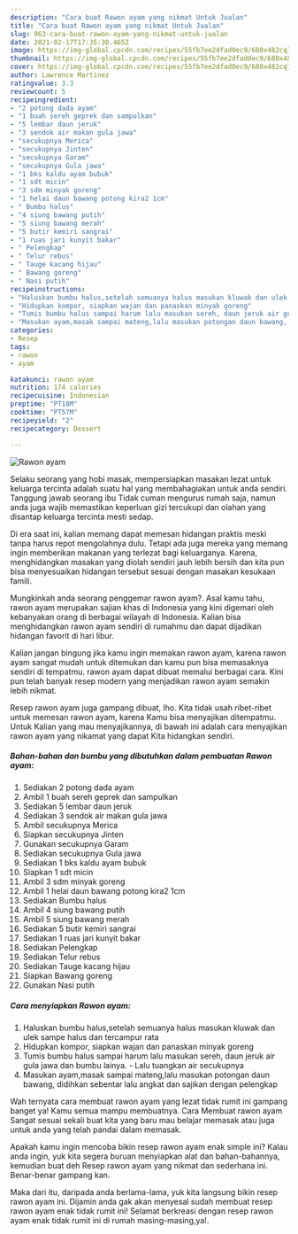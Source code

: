 ```yaml
---
description: "Cara buat Rawon ayam yang nikmat Untuk Jualan"
title: "Cara buat Rawon ayam yang nikmat Untuk Jualan"
slug: 963-cara-buat-rawon-ayam-yang-nikmat-untuk-jualan
date: 2021-02-17T17:35:30.465Z
image: https://img-global.cpcdn.com/recipes/55fb7ee2dfad0ec9/680x482cq70/rawon-ayam-foto-resep-utama.jpg
thumbnail: https://img-global.cpcdn.com/recipes/55fb7ee2dfad0ec9/680x482cq70/rawon-ayam-foto-resep-utama.jpg
cover: https://img-global.cpcdn.com/recipes/55fb7ee2dfad0ec9/680x482cq70/rawon-ayam-foto-resep-utama.jpg
author: Lawrence Martinez
ratingvalue: 3.3
reviewcount: 5
recipeingredient:
- "2 potong dada ayam"
- "1 buah sereh geprek dan sampulkan"
- "5 lembar daun jeruk"
- "3 sendok air makan gula jawa"
- "secukupnya Merica"
- "secukupnya Jinten"
- "secukupnya Garam"
- "secukupnya Gula jawa"
- "1 bks kaldu ayam bubuk"
- "1 sdt micin"
- "3 sdm minyak goreng"
- "1 helai daun bawang potong kira2 1cm"
- " Bumbu halus"
- "4 siung bawang putih"
- "5 siung bawang merah"
- "5 butir kemiri sangrai"
- "1 ruas jari kunyit bakar"
- " Pelengkap"
- " Telur rebus"
- " Tauge kacang hijau"
- " Bawang goreng"
- " Nasi putih"
recipeinstructions:
- "Haluskan bumbu halus,setelah semuanya halus masukan kluwak dan ulek sampe halus dan tercampur rata"
- "Hidupkan kompor, siapkan wajan dan panaskan minyak goreng"
- "Tumis bumbu halus sampai harum lalu masukan sereh, daun jeruk air gula jawa dan bumbu lainya. Lalu tuangkan air secukupnya"
- "Masukan ayam,masak sampai mateng,lalu masukan potongan daun bawang, didihkan sebentar lalu angkat dan sajikan dengan pelengkap"
categories:
- Resep
tags:
- rawon
- ayam

katakunci: rawon ayam 
nutrition: 174 calories
recipecuisine: Indonesian
preptime: "PT18M"
cooktime: "PT57M"
recipeyield: "2"
recipecategory: Dessert

---
```



![Rawon ayam](https://img-global.cpcdn.com/recipes/55fb7ee2dfad0ec9/680x482cq70/rawon-ayam-foto-resep-utama.jpg)

Selaku seorang yang hobi masak, mempersiapkan masakan lezat untuk keluarga tercinta adalah suatu hal yang membahagiakan untuk anda sendiri. Tanggung jawab seorang ibu Tidak cuman mengurus rumah saja, namun anda juga wajib memastikan keperluan gizi tercukupi dan olahan yang disantap keluarga tercinta mesti sedap.

Di era  saat ini, kalian memang dapat memesan hidangan praktis meski tanpa harus repot mengolahnya dulu. Tetapi ada juga mereka yang memang ingin memberikan makanan yang terlezat bagi keluarganya. Karena, menghidangkan masakan yang diolah sendiri jauh lebih bersih dan kita pun bisa menyesuaikan hidangan tersebut sesuai dengan masakan kesukaan famili. 



Mungkinkah anda seorang penggemar rawon ayam?. Asal kamu tahu, rawon ayam merupakan sajian khas di Indonesia yang kini digemari oleh kebanyakan orang di berbagai wilayah di Indonesia. Kalian bisa menghidangkan rawon ayam sendiri di rumahmu dan dapat dijadikan hidangan favorit di hari libur.

Kalian jangan bingung jika kamu ingin memakan rawon ayam, karena rawon ayam sangat mudah untuk ditemukan dan kamu pun bisa memasaknya sendiri di tempatmu. rawon ayam dapat dibuat memalui berbagai cara. Kini pun telah banyak resep modern yang menjadikan rawon ayam semakin lebih nikmat.

Resep rawon ayam juga gampang dibuat, lho. Kita tidak usah ribet-ribet untuk memesan rawon ayam, karena Kamu bisa menyajikan ditempatmu. Untuk Kalian yang mau menyajikannya, di bawah ini adalah cara menyajikan rawon ayam yang nikamat yang dapat Kita hidangkan sendiri.

<!--inarticleads1-->

##### Bahan-bahan dan bumbu yang dibutuhkan dalam pembuatan Rawon ayam:

1. Sediakan 2 potong dada ayam
1. Ambil 1 buah sereh geprek dan sampulkan
1. Sediakan 5 lembar daun jeruk
1. Sediakan 3 sendok air makan gula jawa
1. Ambil secukupnya Merica
1. Siapkan secukupnya Jinten
1. Gunakan secukupnya Garam
1. Sediakan secukupnya Gula jawa
1. Sediakan 1 bks kaldu ayam bubuk
1. Siapkan 1 sdt micin
1. Ambil 3 sdm minyak goreng
1. Ambil 1 helai daun bawang potong kira2 1cm
1. Sediakan  Bumbu halus
1. Ambil 4 siung bawang putih
1. Ambil 5 siung bawang merah
1. Sediakan 5 butir kemiri sangrai
1. Sediakan 1 ruas jari kunyit bakar
1. Sediakan  Pelengkap
1. Sediakan  Telur rebus
1. Sediakan  Tauge kacang hijau
1. Siapkan  Bawang goreng
1. Gunakan  Nasi putih




<!--inarticleads2-->

##### Cara menyiapkan Rawon ayam:

1. Haluskan bumbu halus,setelah semuanya halus masukan kluwak dan ulek sampe halus dan tercampur rata
1. Hidupkan kompor, siapkan wajan dan panaskan minyak goreng
1. Tumis bumbu halus sampai harum lalu masukan sereh, daun jeruk air gula jawa dan bumbu lainya. - Lalu tuangkan air secukupnya
1. Masukan ayam,masak sampai mateng,lalu masukan potongan daun bawang, didihkan sebentar lalu angkat dan sajikan dengan pelengkap




Wah ternyata cara membuat rawon ayam yang lezat tidak rumit ini gampang banget ya! Kamu semua mampu membuatnya. Cara Membuat rawon ayam Sangat sesuai sekali buat kita yang baru mau belajar memasak atau juga untuk anda yang telah pandai dalam memasak.

Apakah kamu ingin mencoba bikin resep rawon ayam enak simple ini? Kalau anda ingin, yuk kita segera buruan menyiapkan alat dan bahan-bahannya, kemudian buat deh Resep rawon ayam yang nikmat dan sederhana ini. Benar-benar gampang kan. 

Maka dari itu, daripada anda berlama-lama, yuk kita langsung bikin resep rawon ayam ini. Dijamin anda gak akan menyesal sudah membuat resep rawon ayam enak tidak rumit ini! Selamat berkreasi dengan resep rawon ayam enak tidak rumit ini di rumah masing-masing,ya!.

